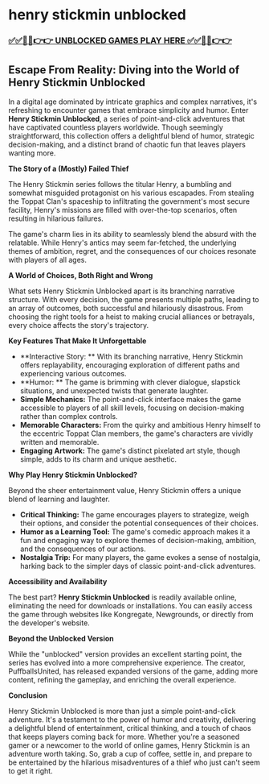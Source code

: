 # henry stickmin unblocked

### [✅✅🔴🔴👉👉 UNBLOCKED GAMES PLAY HERE ✅✅🔴🔴👉👉](https://topstoryindia.com)

##  Escape From Reality: Diving into the World of Henry Stickmin Unblocked

In a digital age dominated by intricate graphics and complex narratives, it's refreshing to encounter games that embrace simplicity and humor. Enter **Henry Stickmin Unblocked**, a series of point-and-click adventures that have captivated countless players worldwide. Though seemingly straightforward, this collection offers a delightful blend of humor, strategic decision-making, and a distinct brand of chaotic fun that leaves players wanting more.

**The Story of a (Mostly) Failed Thief**

The Henry Stickmin series follows the titular Henry, a bumbling and somewhat misguided protagonist on his various escapades. From stealing the Toppat Clan's spaceship to infiltrating the government's most secure facility, Henry's missions are filled with over-the-top scenarios, often resulting in hilarious failures.

The game's charm lies in its ability to seamlessly blend the absurd with the relatable. While Henry's antics may seem far-fetched, the underlying themes of ambition, regret, and the consequences of our choices resonate with players of all ages.

**A World of Choices, Both Right and Wrong**

What sets Henry Stickmin Unblocked apart is its branching narrative structure. With every decision, the game presents multiple paths, leading to an array of outcomes, both successful and hilariously disastrous. From choosing the right tools for a heist to making crucial alliances or betrayals, every choice affects the story's trajectory.

**Key Features That Make It Unforgettable**

* **Interactive Story: ** With its branching narrative, Henry Stickmin offers replayability, encouraging exploration of different paths and experiencing various outcomes. 
* **Humor: ** The game is brimming with clever dialogue, slapstick situations, and unexpected twists that generate laughter. 
* **Simple Mechanics:** The point-and-click interface makes the game accessible to players of all skill levels, focusing on decision-making rather than complex controls.
* **Memorable Characters:** From the quirky and ambitious Henry himself to the eccentric Toppat Clan members, the game's characters are vividly written and memorable.
* **Engaging Artwork:** The game's distinct pixelated art style, though simple, adds to its charm and unique aesthetic.

**Why Play Henry Stickmin Unblocked?**

Beyond the sheer entertainment value, Henry Stickmin offers a unique blend of learning and laughter.

* **Critical Thinking:** The game encourages players to strategize, weigh their options, and consider the potential consequences of their choices.
* **Humor as a Learning Tool:** The game's comedic approach makes it a fun and engaging way to explore themes of decision-making, ambition, and the consequences of our actions.
* **Nostalgia Trip:** For many players, the game evokes a sense of nostalgia, harking back to the simpler days of classic point-and-click adventures.

**Accessibility and Availability**

The best part? **Henry Stickmin Unblocked** is readily available online, eliminating the need for downloads or installations. You can easily access the game through websites like Kongregate, Newgrounds, or directly from the developer's website.

**Beyond the Unblocked Version**

While the "unblocked" version provides an excellent starting point, the series has evolved into a more comprehensive experience. The creator, PuffballsUnited, has released expanded versions of the game, adding more content, refining the gameplay, and enriching the overall experience. 

**Conclusion**

Henry Stickmin Unblocked is more than just a simple point-and-click adventure. It's a testament to the power of humor and creativity, delivering a delightful blend of entertainment, critical thinking, and a touch of chaos that keeps players coming back for more. Whether you're a seasoned gamer or a newcomer to the world of online games, Henry Stickmin is an adventure worth taking. So, grab a cup of coffee, settle in, and prepare to be entertained by the hilarious misadventures of a thief who just can't seem to get it right. 
